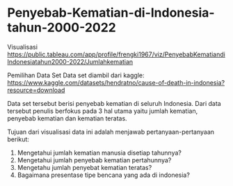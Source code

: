 # Penyebab-Kematian-di-Indonesia-tahun-2000-2022

Visualisasi
https://public.tableau.com/app/profile/frengki1967/viz/PenyebabKematiandiIndonesiatahun2000-2022/Jumlahkematian

Pemilihan Data Set
Data set diambil dari kaggle:
https://www.kaggle.com/datasets/hendratno/cause-of-death-in-indonesia?resource=download

Data set tersebut berisi penyebab kematian di seluruh Indonesia. Dari data tersebut penulis berfokus pada 3 hal utama yaitu jumlah kematian, penyebab kematian dan kematian teratas. 

Tujuan dari visualisasi data ini adalah menjawab pertanyaan-pertanyaan berikut:
1. Mengetahui jumlah kematian manusia disetiap tahunnya?
2. Mengetahui jumlah penyebab kematian pertahunnya?
3. Mengetahu jumlah penyebat kematian teratas?
4. Bagaimana presentase tipe bencana yang ada di indonesia?
